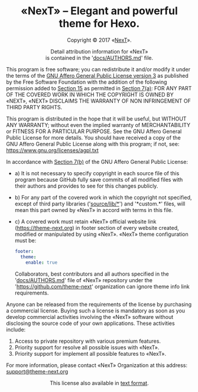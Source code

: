 # <div align="center">«NexT» – Elegant and powerful theme for Hexo.</div>

<p align="center">Copyright © 2017 «<a href="https://github.com/theme-next/hexo-theme-next">NexT</a>».</p>

<p align="center">Detail attribution information for «NexT»<br>
              is contained in the '<a href="docs/AUTHORS.md">docs/AUTHORS.md</a>' file.</p>

  This program is free software; you can redistribute it and/or modify
it under the terms of the [GNU Affero General Public License version 3][AGPL3]
as published by the Free Software Foundation with the addition of the
following permission added to [Section 15][AGPL3-15] as permitted in [Section 7(a)][AGPL3-7]:
FOR ANY PART OF THE COVERED WORK IN WHICH THE COPYRIGHT IS OWNED BY «NEXT»,
«NEXT» DISCLAIMS THE WARRANTY OF NON INFRINGEMENT OF THIRD PARTY RIGHTS.

  This program is distributed in the hope that it will be useful, but
WITHOUT ANY WARRANTY; without even the implied warranty of MERCHANTABILITY
or FITNESS FOR A PARTICULAR PURPOSE.
See the GNU Affero General Public License for more details.
You should have received a copy of the GNU Affero General Public License
along with this program; if not, see: https://www.gnu.org/licenses/agpl.txt

  In accordance with [Section 7(b)][AGPL3-7] of the GNU Affero General Public License:

* a) It is not necessary to specify copyright in each source file of
     this program because GitHub fully save commits of all modified files
     with their authors and provides to see for this changes publicly.

* b) For any part of the covered work in which the copyright not specified,
     except of third party libraries ('[source/lib/*](source/lib)') and '\*custom.\*' files,
     will mean this part owned by «NexT» in accord with terms in this file.

* c) A covered work must retain «NexT» official website link
     (https://theme-next.org) in footer section of every website created,
     modified or manipulated by using «NexT».
     «NexT» theme configuration must be:
     ```yml
     footer:
       theme:
         enable: true
     ```
     Collaborators, best contributors and all authors specified in the
     '[docs/AUTHORS.md][AUTHORS]' file of «NexT» repository under the
     'https://github.com/theme-next' organization can ignore theme info link
     requirements.

Anyone can be released from the requirements of the license by purchasing
a commercial license. Buying such a license is mandatory as soon as you
develop commercial activities involving the «NexT» software without
disclosing the source code of your own applications.
These activities include:
  1. Access to private repository with various premium features.
  2. Priority support for resolve all possible issues with «NexT».
  3. Priority support for implement all possible features to «NexT».

  For more information, please contact «NexT» Organization at this
address: support@theme-next.org

<p align="center">This license also available in <a href="docs/LICENSE.txt">text format</a>.</p>

[AUTHORS]: docs/AUTHORS.md
[AGPL3]: docs/AGPL3.md
[AGPL3-7]: docs/AGPL3.md/#7-additional-terms
[AGPL3-15]: docs/AGPL3.md/#15-disclaimer-of-warranty
